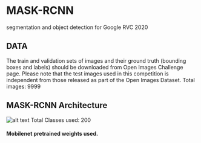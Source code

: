 # MASK-RCNN
segmentation and object detection for Google RVC 2020
## DATA
The train and validation sets of images and their ground truth (bounding boxes and labels) should be downloaded from Open Images Challenge page. 
Please note that the test images used in this competition is independent from those released as part of the Open Images Dataset.
Total images: 9999

## MASK-RCNN Architecture
![alt text](https://miro.medium.com/max/1908/1*ui1roGvi_F77TY07PdaI8w.png)
Total Classes used: 200
#### Mobilenet pretrained weights used.
